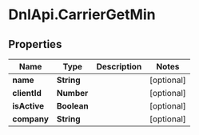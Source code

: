 # DnlApi.CarrierGetMin

## Properties
Name | Type | Description | Notes
------------ | ------------- | ------------- | -------------
**name** | **String** |  | [optional] 
**clientId** | **Number** |  | [optional] 
**isActive** | **Boolean** |  | [optional] 
**company** | **String** |  | [optional] 


